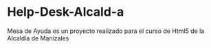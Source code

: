 Help-Desk-Alcald-a
==================

Mesa de Ayuda es un proyecto realizado para el curso de Html5 de la Alcaldía de Manizales
